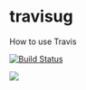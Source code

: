 # travisug
How to use Travis

[![Build Status](https://travis-ci.org/juliuswasajja/travisug.svg?branch=master)](https://travis-ci.org/juliuswasajja/travisug)

<a href="https://codeclimate.com/github/codeclimate/codeclimate/maintainability"><img src="https://api.codeclimate.com/v1/badges/a99a88d28ad37a79dbf6/maintainability" /></a>

